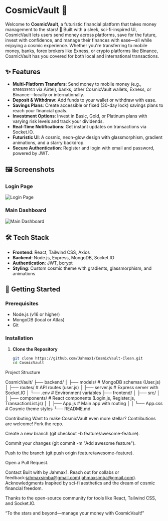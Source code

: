 # CosmicVault 🚀

Welcome to **CosmicVault**, a futuristic financial platform that takes money management to the stars! 🌟 Built with a sleek, sci-fi-inspired UI, CosmicVault lets users send money across platforms, save for the future, invest with confidence, and manage their finances with ease—all while enjoying a cosmic experience. Whether you're transferring to mobile money, banks, forex brokers like Exness, or crypto platforms like Binance, CosmicVault has you covered for both local and international transactions.

## ✨ Features

- **Multi-Platform Transfers**: Send money to mobile money (e.g., `0700335911` via Airtel), banks, other CosmicVault wallets, Exness, or Binance—locally or internationally.
- **Deposit & Withdraw**: Add funds to your wallet or withdraw with ease.
- **Savings Plans**: Create accessible or fixed (30-day lock) savings plans to reach your financial goals.
- **Investment Options**: Invest in Basic, Gold, or Platinum plans with varying risk levels and track your dividends.
- **Real-Time Notifications**: Get instant updates on transactions via Socket.IO.
- **Futuristic UI**: A cosmic, neon-glow design with glassmorphism, gradient animations, and a starry backdrop.
- **Secure Authentication**: Register and login with email and password, powered by JWT.

## 🖼️ Screenshots

### Login Page
![Login Page](screenshots/login.png)

### Main Dashboard
![Main Dashboard](screenshots/dashboard.png)

## 🛠️ Tech Stack

- **Frontend**: React, Tailwind CSS, Axios
- **Backend**: Node.js, Express, MongoDB, Socket.IO
- **Authentication**: JWT, bcrypt
- **Styling**: Custom cosmic theme with gradients, glassmorphism, and animations

## 🚀 Getting Started

### Prerequisites
- Node.js (v16 or higher)
- MongoDB (local or Atlas)
- Git

### Installation

1. **Clone the Repository**
   ```bash
   git clone https://github.com/Jahmax1/CosmicVault-Clean.git
   cd CosmicVault

 Project Structure

CosmicVault/
├── backend/
│   ├── models/          # MongoDB schemas (User.js)
│   ├── routes/          # API routes (user.js)
│   ├── server.js        # Express server with Socket.IO
│   └── .env             # Environment variables
├── frontend/
│   ├── src/
│   │   ├── components/  # React components (Login.js, Register.js, TransactionList.js)
│   │   ├── App.js       # Main app with routing
│   │   └── App.css      # Cosmic theme styles
└── README.md

   Contributing
Want to make CosmicVault even more stellar? Contributions are welcome!
Fork the repo.

Create a new branch (git checkout -b feature/awesome-feature).

Commit your changes (git commit -m "Add awesome feature").

Push to the branch (git push origin feature/awesome-feature).

Open a Pull Request.

 Contact
Built with  by Jahmax1.
Reach out for collabs or feedback:jahmaxsimba@gmail.com(jahmaxsimba@gmail.com).
 Acknowledgments
Inspired by sci-fi aesthetics and the dream of cosmic financial freedom.

Thanks to the open-source community for tools like React, Tailwind CSS, and Socket.IO.

“To the stars and beyond—manage your money with CosmicVault!” 

 